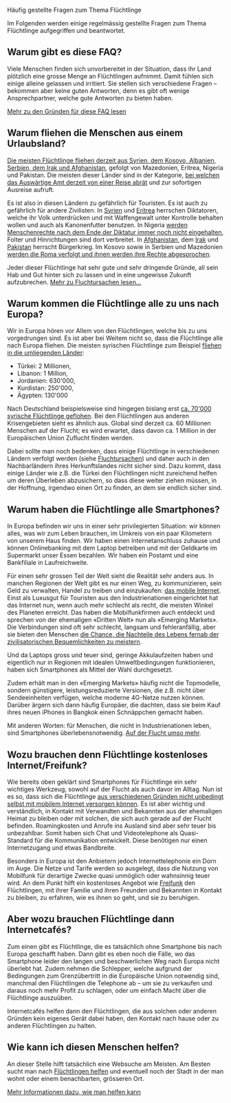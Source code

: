 Häufig gestellte Fragen zum Thema Flüchtlinge

Im Folgenden werden einige regelmässig gestellte Fragen zum Thema Flüchtlinge aufgegriffen und beantwortet.

Warum gibt es diese FAQ?
------------------------

Viele Menschen finden sich unvorbereitet in der Situation, dass ihr Land plötzlich eine grosse Menge an Flüchtlingen aufnimmt. Damit fühlen sich einige alleine gelassen und irritiert. Sie stellen sich verschiedene Fragen – bekommen aber keine guten Antworten, denn es gibt oft wenige Ansprechpartner, welche gute Antworten zu bieten haben.

[Mehr zu den Gründen für diese FAQ lesen](/about.html)

Warum fliehen die Menschen aus einem Urlaubsland?
-------------------------------------------------

[Die meisten Flüchtlinge fliehen derzeit aus Syrien, dem Kosovo, Albanien, Serbien, dem Irak und Afghanistan](http://www.bamf.de/SharedDocs/Anlagen/DE/Publikationen/Flyer/flyer-schluesselzahlen-asyl-halbjahr-2015.pdf?__blob=publicationFile), gefolgt von Mazedonien, Eritrea, Nigeria und Pakistan. Die meisten dieser Länder sind in der Kategorie, [bei welchen das Auswärtige Amt derzeit von einer Reise abrät](http://auswaertiges-amt.de/DE/Laenderinformationen/00-SiHi/Nodes/SyrienSicherheit_node.html) und zur sofortigen Ausreise aufruft.

Es ist also in diesen Ländern zu gefährlich für Touristen. Es ist auch zu gefährlich für andere Zivilisten. In [Syrien](https://de.wikipedia.org/wiki/B%C3%BCrgerkrieg_in_Syrien) und [Eritrea](https://de.wikipedia.org/wiki/Politisches_System_Eritreas) herrschen Diktatoren, welche ihr Volk unterdrücken und mit Waffengewalt unter Kontrolle behalten wollen und auch als Kanonenfutter benutzen. In Nigeria [werden Menschenrechte nach dem Ende der Diktatur immer noch nicht eingehalten](https://de.wikipedia.org/wiki/Nigeria#Menschenrechte), Folter und Hinrichtungen sind dort verbreitet. In [Afghanistan](https://de.wikipedia.org/wiki/Krieg_in_Afghanistan_seit_2001), dem [Irak](https://de.wikipedia.org/wiki/Irak#Abzug_der_US-Truppen) und [Pakistan](https://de.wikipedia.org/wiki/Pakistan#Konflikte) herrscht Bürgerkrieg. Im Kosovo sowie in Serbien und Mazedonien [werden die Roma verfolgt und ihnen werden ihre Rechte abgesprochen](http://www.nds-fluerat.org/3963/aktuelles/eu-kommissar-fuer-menschenrechte-kritisiert-antiziganismus-in-europa-und-fordert-abschiebestopp-fuer-roma-aus-dem-kosovo/).

Jeder dieser Flüchtlinge hat sehr gute und sehr dringende Gründe, all sein Hab und Gut hinter sich zu lassen und in eine ungewisse Zukunft aufzubrechen. [Mehr zu Fluchtursachen lesen…](/ursachen.html)

Warum kommen die Flüchtlinge alle zu uns nach Europa?
-----------------------------------------------------

Wir in Europa hören vor Allem von den Flüchtlingen, welche bis zu uns vorgedrungen sind. Es ist aber bei Weitem nicht so, dass die Flüchtlinge alle nach Europa fliehen. Die meisten syrischen Flüchtlinge zum Beispiel [fliehen in die umliegenden Länder](http://data.unhcr.org/syrianrefugees/regional.php):

 * Türkei: 2 Millionen,
 * Libanon: 1 Million,
 * Jordanien: 630'000,
 * Kurdistan: 250'000,
 * Ägypten: 130'000

Nach Deutschland beispielsweise sind hingegen bislang erst [ca. 70'000 syrische Flüchtlinge geflohen](http://www.lpb-bw.de/fluechtlingsproblematik.html). Bei den Flüchtlingen aus anderen Krisengebieten sieht es ähnlich aus. Global sind derzeit ca. 60 Millionen Menschen auf der Flucht; es wird erwartet, dass davon ca. 1 Million in der Europäischen Union Zuflucht finden werden.

Dabei sollte man noch bedenken, dass einige Flüchtlinge in verschiedenen Ländern verfolgt werden (siehe [Fluchtursachen](/ursachen.html)) und daher auch in den Nachbarländern ihres Herkunftslandes nicht sicher sind. Dazu kommt, dass einige Länder wie z.B. die Türkei den Flüchtlingen nicht zureichend helfen um deren Überleben abzusichern, so dass diese weiter ziehen müssen, in der Hoffnung, irgendwo einen Ort zu finden, an dem sie endlich sicher sind.

Warum haben die Flüchtlinge alle Smartphones?
---------------------------------------------

In Europa befinden wir uns in einer sehr privilegierten Situation: wir können alles, was wir zum Leben brauchen, im Umkreis von ein paar Kilometern von unserem Haus finden. Wir haben einen Internetanschluss zuhause und können Onlinebanking mit dem Laptop betreiben und mit der Geldkarte im Supermarkt unser Essen bezahlen. Wir haben ein Postamt und eine Bankfiliale in Laufreichweite.

Für einen sehr grossen Teil der Welt sieht die Realität sehr anders aus. In manchen Regionen der Welt gibt es nur einen Weg, zu kommunizieren, sein Geld zu verwalten, Handel zu treiben und einzukaufen: [das mobile Internet](http://businesstech.co.za/news/mobile/24055/mobile-internet-trends-in-emerging-markets/). Einst als Luxusgut für Touristen aus den Industrienationen eingerichtet hat das Internet nun, wenn auch mehr schlecht als recht, die meisten Winkel des Planeten erreicht. Das haben die Mobilfunkfirmen auch entdeckt und sprechen von der ehemaligen «Dritten Welt» nun als «Emerging Markets». Die Verbindungen sind oft sehr schlecht, langsam und fehleranfällig, aber sie bieten den Menschen [die Chance, die Nachteile des Lebens fernab der zivilisatorischen Bequemlichkeiten zu meistern](http://www.spiegel.de/netzwelt/gadgets/smartphones-deutschland-verschlaeft-die-revolution-kolumne-a-1051044.html).

Und da Laptops gross und teuer sind, geringe Akkulaufzeiten haben und eigentlich nur in Regionen mit idealen Umweltbedingungen funktionieren, haben sich Smartphones als Mittel der Wahl durchgesetzt.

Zudem erhält man in den «Emerging Markets» häufig nicht die Topmodelle, sondern günstigere, leistungsreduzierte Versionen, die z.B. nicht über Sendeeinheiten verfügen, welche moderne 4G-Netze nutzen können. Darüber ärgern sich dann häufig Europäer, die dachten, dass sie beim Kauf ihres neuen iPhones in Bangkok einen Schnäppchen gemacht haben.

Mit anderen Worten: für Menschen, die nicht in Industrienationen leben, sind Smartphones überlebensnotwendig. [Auf der Flucht umso mehr](https://www.wired.de/collection/latest/ohne-smartphones-hatten-fluchtlinge-kaum-eine-chance-sagt-der-migrationsforscher).

Wozu brauchen denn Flüchtlinge kostenloses Internet/Freifunk?
-------------------------------------------------------------

Wie bereits oben geklärt sind Smartphones für Flüchtlinge ein sehr wichtiges Werkzeug, sowohl auf der Flucht als auch davor im Alltag. Nun ist es so, dass sich die Flüchtlinge [aus verschiedenen Gründen nicht unbedingt selbst mit mobilem Internet versorgen können](https://netzpolitik.org/2015/kein-anschluss-unter-diesem-fluechtling-markierung-von-rufnummern/). Es ist aber wichtig und verständlich, in Kontakt mit Verwandten und Bekannten aus der ehemaligen Heimat zu bleiben oder mit solchen, die sich auch gerade auf der Flucht befinden. Roamingkosten und Anrufe ins Ausland sind aber sehr teuer bis unbezahlbar. Somit haben sich Chat und Videotelephone als Quasi-Standard für die Kommunikation entwickelt. Diese benötigen nur einen Internetzugang und etwas Bandbreite.

Besonders in Europa ist den Anbietern jedoch Internettelephonie ein Dorn im Auge. Die Netze und Tarife werden so ausgelegt, dass die Nutzung von Mobilfunk für derartige Zwecke quasi unmöglich oder wahnsinnig teuer wird. An dem Punkt hilft ein kostenloses Angebot wie [Freifunk](https://www.freifunk.net/) den Flüchtlingen, mit ihrer Familie und ihren Freunden und Bekannten in Kontakt zu bleiben, zu erfahren, wie es ihnen so geht, und sie zu beruhigen.

Aber wozu brauchen Flüchtlinge dann Internetcafés?
--------------------------------------------------

Zum einen gibt es Flüchtlinge, die es tatsächlich ohne Smartphone bis nach Europa geschafft haben. Dann gibt es eben noch die Fälle, wo das Smartphone leider den langen und beschwerlichen Weg nach Europa nicht überlebt hat. Zudem nehmen die Schlepper, welche aufgrund der Bedingungen zum Grenzübertritt in die Europäische Union notwendig sind, manchmal den Flüchtlingen die Telephone ab – um sie zu verkaufen und daraus noch mehr Profit zu schlagen, oder um einfach Macht über die Flüchtlinge auszuüben.

Internetcafés helfen dann den Flüchtlingen, die aus solchen oder anderen Gründen kein eigenes Gerät dabei haben, den Kontakt nach hause oder zu anderen Flüchtlingen zu halten.

Wie kann ich diesen Menschen helfen?
------------------------------------

An dieser Stelle hilft tatsächlich eine Websuche am Meisten. Am Besten sucht man nach [Flüchtlingen helfen](http://www.google.com/search?q=flüchtlingen+helfen) und eventuell noch der Stadt in der man wohnt oder einem benachbarten, grösseren Ort.

[Mehr Informationen dazu, wie man helfen kann](/helfen.html)
